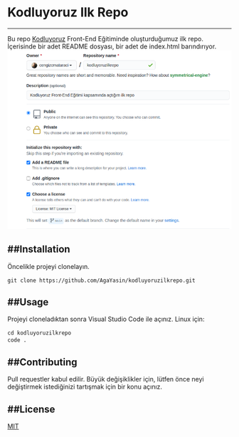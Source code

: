 # Kodluyoruz Ilk Repo
---
Bu repo [Kodluyoruz](kodluyoruz.org) Front-End Eğitiminde oluşturduğumuz ilk repo. İçerisinde bir adet README dosyası, bir adet de index.html barındırıyor.
![](https://raw.githubusercontent.com/Kodluyoruz/taskforce/main/git/odev1/figures/github.png)

##Installation
---
Öncelikle projeyi clonelayın.
```
git clone https://github.com/AgaYasin/kodluyoruzilkrepo.git
```
##Usage
---
Projeyi cloneladıktan sonra Visual Studio Code ile açınız.
Linux için:
```
cd kodluyoruzilkrepo
code .
```
##Contributing
---
Pull requestler kabul edilir. Büyük değişiklikler için, lütfen önce neyi değiştirmek istediğinizi tartışmak için bir konu açınız. 

##License
---
[MIT](https://choosealicense.com/licenses/mit/)